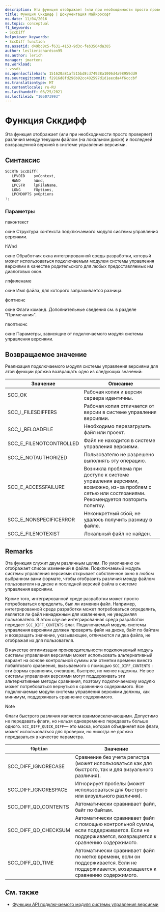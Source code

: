 ```yaml
---
description: Эта функция отображает (или при необходимости просто проверяет) различия между текущим файлом (на локальном диске) и последней возвращенной версией в системе управления версиями.
title: Функция Сккдифф | Документация Майкрософт
ms.date: 11/04/2016
ms.topic: conceptual
f1_keywords:
- SccDiff
helpviewer_keywords:
- SccDiff function
ms.assetid: d49bc8c5-f631-4153-9d3c-feb3564da305
author: leslierichardson95
ms.author: lerich
manager: jmartens
ms.workload:
- vssdk
ms.openlocfilehash: 151620a81af515bd8cd74938a1006d4a98959dd9
ms.sourcegitcommit: f2916d8fd296b92cc402597d1d1eecda4f6cccbf
ms.translationtype: MT
ms.contentlocale: ru-RU
ms.lasthandoff: 03/25/2021
ms.locfileid: "105073993"
---
```

# <a name="sccdiff-function"></a>Функция Сккдифф
Эта функция отображает (или при необходимости просто проверяет) различия между текущим файлом (на локальном диске) и последней возвращенной версией в системе управления версиями.

## <a name="syntax"></a>Синтаксис

```cpp
SCCRTN SccDiff(
   LPVOID    pvContext,
   HWND      hWnd,
   LPCSTR    lpFileName,
   LONG      fOptions,
   LPCMDOPTS pvOptions
);
```

### <a name="parameters"></a>Параметры
 пвконтекст

окне Структура контекста подключаемого модуля системы управления версиями.

 hWnd

окне Обработчик окна интегрированной среды разработки, который может использоваться подключаемым модулем системы управления версиями в качестве родительского для любых предоставляемых им диалоговых окон.

 лпфиленаме

окне Имя файла, для которого запрашивается разница.

 фоптионс

окне Флаги команд. Дополнительные сведения см. в разделе "Примечания".

 пвоптионс

окне Параметры, зависящие от подключаемого модуля системы управления версиями.

## <a name="return-value"></a>Возвращаемое значение
 Реализация подключаемого модуля системы управления версиями для этой функции должна возвращать одно из следующих значений:

|Значение|Описание|
|-----------|-----------------|
|SCC_OK|Рабочая копия и версия сервера идентичны.|
|SCC_I_FILESDIFFERS|Рабочая копия отличается от версии в системе управления версиями.|
|SCC_I_RELOADFILE|Необходимо перезагрузить файл или проект.|
|SCC_E_FILENOTCONTROLLED|Файл не находится в системе управления версиями.|
|SCC_E_NOTAUTHORIZED|Пользователю не разрешено выполнять эту операцию.|
|SCC_E_ACCESSFAILURE|Возникла проблема при доступе к системе управления версиями, возможно, из-за проблем с сетью или состязаниями. Рекомендуется повторить попытку.|
|SCC_E_NONSPECIFICERROR|Неконкретный сбой; не удалось получить разницу в файле.|
|SCC_E_FILENOTEXIST|Локальный файл не найден.|

## <a name="remarks"></a>Remarks
 Эта функция служит двум различным целям. По умолчанию он отображает список изменений в файле. Подключаемый модуль системы управления версиями открывает собственное окно в любом выбранном вами формате, чтобы отобразить различия между файлом пользователя на диске и последней версией файла в системе управления версиями.

 Кроме того, интегрированной среде разработки может просто потребоваться определить, был ли изменен файл. Например, интегрированной среде разработки может потребоваться определить, является ли файл ненадежным для извлечения, не уведомляя пользователя. В этом случае интегрированная среда разработки передает `SCC_DIFF_CONTENTS` флаг. Подключаемый модуль системы управления версиями должен проверять файл на диске, байт по байтам и возвращать значение, указывающее, отличаются ли два файла, не отображая их для пользователя.

 В качестве оптимизации производительности подключаемый модуль системы управления версиями может использовать альтернативный вариант на основе контрольной суммы или отметки времени вместо побайтового сравнения, вызываемого с помощью `SCC_DIFF_CONTENTS` : эти формы сравнения, очевидно, быстрее, но менее надежны. Не все системы управления версиями могут поддерживать эти альтернативные методы сравнения, поэтому подключаемому модулю может потребоваться вернуться к сравнению содержимого. Все подключаемые модули системы управления версиями должны, как минимум, поддерживать сравнение содержимого.

> [!NOTE]
> Флаги быстрого различия являются взаимоисключающими. Допустимо не передавать флаги, но нельзя одновременно передавать больше одного. `SCC_DIFF_QUICK_DIFF`— это маска, которая объединяет все флаги, может использоваться для проверки, но никогда не должна передаваться в качестве параметра.

|`fOption`|Значение|
|---------------|-------------|
|SCC_DIFF_IGNORECASE|Сравнение без учета регистра (может использоваться как для быстрого, так и для визуального различия).|
|SCC_DIFF_IGNORESPACE|Игнорирует пробелы (может использоваться для быстрого или визуального различия).|
|SCC_DIFF_QD_CONTENTS|Автоматически сравнивает файл, байт по байтам.|
|SCC_DIFF_QD_CHECKSUM|Автоматически сравнивает файл с помощью контрольной суммы, если поддерживается. Если не поддерживается, возвращается к сравнению содержимого.|
|SCC_DIFF_QD_TIME|Автоматически сравнивает файл по метке времени, если он поддерживается. Если не поддерживается, возвращается к сравнению содержимого.|

## <a name="see-also"></a>См. также
- [Функции API подключаемого модуля системы управления версиями](../extensibility/source-control-plug-in-api-functions.md)
